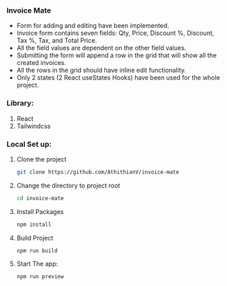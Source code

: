 ### Invoice Mate

- Form for adding and editing have been implemented.
- Invoice form contains seven fields: Qty, Price, Discount %, Discount, Tax %, Tax, and Total Price.
- All the field values are dependent on the other field values.
- Submitting the form will append a row in the grid that will show all the created invoices.
- All the rows in the grid should have inline edit functionality.
- Only 2 states (2 React useStates Hooks) have been used for the whole project.

### Library:

1. React
2. Tailwindcss

### Local Set up:

1. Clone the project
   ```bash
   git clone https://github.com/AthithianV/invoice-mate
   ```
2. Change the directory to project root
   ```bash
   cd invoice-mate
   ```
3. Install Packages
   ```bash
   npm install
   ```
4. Build Project
   ```bash
   npm run build
   ```
5. Start The app:
   ```bash
   npm run preview
   ```

